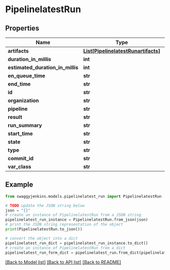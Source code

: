 # PipelinelatestRun


## Properties

Name | Type | Description | Notes
------------ | ------------- | ------------- | -------------
**artifacts** | [**List[PipelinelatestRunartifacts]**](PipelinelatestRunartifacts.md) |  | [optional] 
**duration_in_millis** | **int** |  | [optional] 
**estimated_duration_in_millis** | **int** |  | [optional] 
**en_queue_time** | **str** |  | [optional] 
**end_time** | **str** |  | [optional] 
**id** | **str** |  | [optional] 
**organization** | **str** |  | [optional] 
**pipeline** | **str** |  | [optional] 
**result** | **str** |  | [optional] 
**run_summary** | **str** |  | [optional] 
**start_time** | **str** |  | [optional] 
**state** | **str** |  | [optional] 
**type** | **str** |  | [optional] 
**commit_id** | **str** |  | [optional] 
**var_class** | **str** |  | [optional] 

## Example

```python
from swaggyjenkins.models.pipelinelatest_run import PipelinelatestRun

# TODO update the JSON string below
json = "{}"
# create an instance of PipelinelatestRun from a JSON string
pipelinelatest_run_instance = PipelinelatestRun.from_json(json)
# print the JSON string representation of the object
print(PipelinelatestRun.to_json())

# convert the object into a dict
pipelinelatest_run_dict = pipelinelatest_run_instance.to_dict()
# create an instance of PipelinelatestRun from a dict
pipelinelatest_run_form_dict = pipelinelatest_run.from_dict(pipelinelatest_run_dict)
```
[[Back to Model list]](../README.md#documentation-for-models) [[Back to API list]](../README.md#documentation-for-api-endpoints) [[Back to README]](../README.md)


